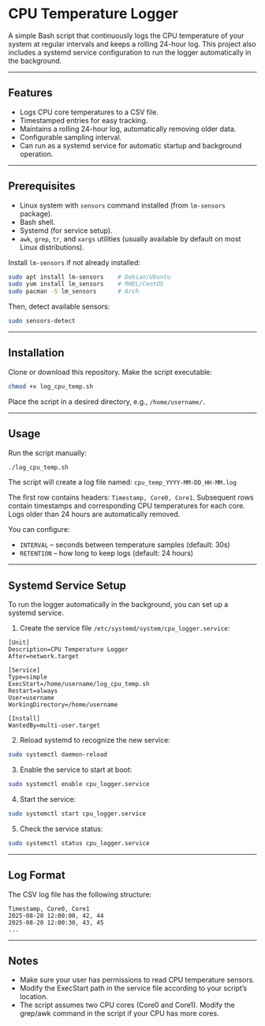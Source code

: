 # CPU Temperature Logger

A simple Bash script that continuously logs the CPU temperature of your system at regular intervals and keeps a rolling 24-hour log. This project also includes a systemd service configuration to run the logger automatically in the background.

---

## Features

- Logs CPU core temperatures to a CSV file.
- Timestamped entries for easy tracking.
- Maintains a rolling 24-hour log, automatically removing older data.
- Configurable sampling interval.
- Can run as a systemd service for automatic startup and background operation.

---

## Prerequisites

- Linux system with `sensors` command installed (from `lm-sensors` package).
- Bash shell.
- Systemd (for service setup).
- `awk`, `grep`, `tr`, and `xargs` utilities (usually available by default on most Linux distributions).

Install `lm-sensors` if not already installed:

```bash
sudo apt install lm-sensors    # Debian/Ubuntu
sudo yum install lm_sensors    # RHEL/CentOS
sudo pacman -S lm_sensors      # Arch
```

Then, detect available sensors:
```bash
sudo sensors-detect
```
---

## Installation

Clone or download this repository.
Make the script executable:
```bash
chmod +x log_cpu_temp.sh
```

Place the script in a desired directory, e.g., `/home/username/.`

---

## Usage

Run the script manually:
```bash
./log_cpu_temp.sh
```

The script will create a log file named: `cpu_temp_YYYY-MM-DD_HH-MM.log`

The first row contains headers: `Timestamp, Core0, Core1`.
Subsequent rows contain timestamps and corresponding CPU temperatures for each core.
Logs older than 24 hours are automatically removed.

You can configure:
- `INTERVAL` – seconds between temperature samples (default: 30s)
- `RETENTION` – how long to keep logs (default: 24 hours)

---

## Systemd Service Setup

To run the logger automatically in the background, you can set up a systemd service.
1. Create the service file `/etc/systemd/system/cpu_logger.service`:
```init
[Unit]
Description=CPU Temperature Logger
After=network.target

[Service]
Type=simple
ExecStart=/home/username/log_cpu_temp.sh
Restart=always
User=username
WorkingDirectory=/home/username

[Install]
WantedBy=multi-user.target
```

2. Reload systemd to recognize the new service:
```bash
sudo systemctl daemon-reload
```

3. Enable the service to start at boot:
```bash
sudo systemctl enable cpu_logger.service
```

4. Start the service:
```bash
sudo systemctl start cpu_logger.service
```

5. Check the service status:
```bash
sudo systemctl status cpu_logger.service
```

---

## Log Format

The CSV log file has the following structure:
```csv
Timestamp, Core0, Core1
2025-08-20 12:00:00, 42, 44
2025-08-20 12:00:30, 43, 45
...
```

---

## Notes
- Make sure your user has permissions to read CPU temperature sensors.
- Modify the ExecStart path in the service file according to your script’s location.
- The script assumes two CPU cores (Core0 and Core1). Modify the grep/awk command in the script if your CPU has more cores.
